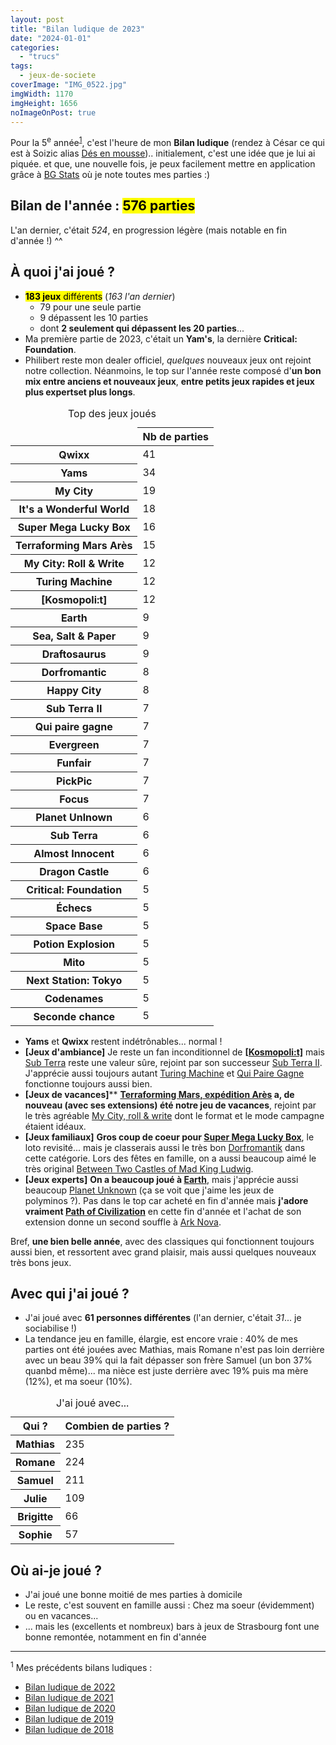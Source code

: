```yaml
---
layout: post
title: "Bilan ludique de 2023"
date: "2024-01-01"
categories: 
  - "trucs"
tags: 
  - jeux-de-societe
coverImage: "IMG_0522.jpg"
imgWidth: 1170
imgHeight: 1656
noImageOnPost: true
---
```


Pour la 5<sup>e</sup>&nbsp;année<sup><a href="#lastyears">1</a></sup>, c'est l'heure de mon **Bilan ludique** (rendez à César ce qui est à Soizic alias [Dés en mousse](http://des-en-mousse.com/)).. initialement, c'est une idée que je lui ai piquée. et que, une nouvelle fois, je peux facilement mettre en application grâce à [BG Stats](https://www.bgstatsapp.com/) où je note toutes mes parties :)

## Bilan de l'année : **<mark>576&nbsp;parties</mark>**

L'an dernier, c'était _524_, en progression légère (mais notable en fin d'année&nbsp;!) ^^

## À quoi j'ai joué ?

- <mark><strong>183 jeux</strong> différents</mark> (_163 l'an dernier_)
    - 79 pour une seule partie
    - 9 dépassent les 10 parties
    - dont **2 seulement qui dépassent les 20 parties**...
- Ma première partie de 2023, c'était un **Yam's**, la dernière **<span lang="en">Critical: Foundation</span>**.
- Philibert reste mon <span lang="en">dealer</span> officiel, _quelques_ nouveaux jeux ont rejoint notre collection. Néanmoins, le top sur l'année reste composé d'**un bon mix entre anciens et nouveaux jeux**, **entre petits jeux rapides et jeux plus expertset plus longs**.

<table class="table-charts bar" style="--scale: 70">
  <caption>Top des jeux joués</caption>
  <thead class="sr-only">
    <tr>
      <td></td>
      <th scope="col">Nb de parties</th>
    </tr>
  </thead>
  <tbody>
    <tr>
<th scope="row">Qwixx</th>
<td style="--color: darkcyan; --value: 41;"><span>41</span></td>
    </tr>
    <tr>
<th scope="row">Yams</th>
<td style="--color: darkcyan; --value: 34;"><span>34</span></td>
    </tr>
    <tr>
<th scope="row" lang="en">My City</th>
<td style="--color: mediumorchid; --value: 19;"><span>19</span></td>
    </tr>
    <tr>
<th scope="row">It's a Wonderful World</th>
<td style="--color: mediumorchid; --value: 18;"><span>18</span></td>
    </tr>
    <tr>
<th scope="row" lang="en">Super Mega Lucky Box</th>
<td style="--color: mediumorchid; --value: 16;"><span>16</span></td>
    </tr>
    <tr>
<th scope="row">Terraforming Mars Arès</th>
<td style="--color: mediumorchid; --value: 15;"><span>15</span></td>
    </tr>
    <tr>
<th scope="row" lang="en">My City: Roll & Write</th>
<td style="--color: mediumorchid; --value: 12;"><span>12</span></td>
    </tr>
    <tr>
<th scope="row" lang="en">Turing Machine</th>
<td style="--color: mediumorchid; --value: 12;"><span>12</span></td>
    </tr>
    <tr>
<th scope="row">[Kosmopoli:t]</th>
<td style="--color: mediumorchid; --value: 12;"><span>12</span></td>
    </tr>
    <tr>
<th scope="row" lang="en">Earth</th>
<td style="--color: darkslateblue; --value: 9;"><span>9</span></td>
    </tr>
    <tr>
<th scope="row" lang="en">Sea, Salt & Paper</th>
<td style="--color: darkslateblue; --value: 9;"><span>9</span></td>
    </tr>
    <tr>
<th scope="row">Draftosaurus</th>
<td style="--color: darkslateblue; --value: 9;"><span>9</span></td>
    </tr>
    <tr>
<th scope="row">Dorfromantic</th>
<td style="--color: darkslateblue; --value: 8;"><span>8</span></td>
    </tr>
    <tr>
<th scope="row" lang="en">Happy City</th>
<td style="--color: darkslateblue; --value: 8;"><span>8</span></td>
    </tr>
    <tr>
<th scope="row">Sub Terra II</th>
<td style="--color: darkslateblue; --value: 7;"><span>7</span></td>
    </tr>
    <tr>
<th scope="row">Qui paire gagne</th>
<td style="--color: darkslateblue; --value: 7;"><span>7</span></td>
    </tr>
    <tr>
<th scope="row" lang="en">Evergreen</th>
<td style="--color: darkslateblue; --value: 7;"><span>7</span></td>
    </tr>
    <tr>
<th scope="row" lang="en">Funfair</th>
<td style="--color: darkslateblue; --value: 7;"><span>7</span></td>
    </tr>
    <tr>
<th scope="row">PickPic</th>
<td style="--color: darkslateblue; --value: 7;"><span>7</span></td>
    </tr>
    <tr>
<th scope="row">Focus</th>
<td style="--color: darkslateblue; --value: 7;"><span>7</span></td>
    </tr>
    <tr>
<th scope="row" lang="en">Planet Unlnown</th>
<td style="--color: darkslateblue; --value: 6;"><span>6</span></td>
    </tr>
    <tr>
<th scope="row">Sub Terra</th>
<td style="--color: darkslateblue; --value: 6;"><span>6</span></td>
    </tr>
    <tr>
<th scope="row" lang="en">Almost Innocent</th>
<td style="--color: darkslateblue; --value: 6;"><span>6</span></td>
    </tr>
    <tr>
<th scope="row" lang="en">Dragon Castle</th>
<td style="--color: darkslateblue; --value: 6;"><span>6</span></td>
    </tr>
    <tr>
<th scope="row" lang="en">Critical: Foundation</th>
<td style="--value: 5;"><span>5</span></td>
    </tr>
    <tr>
<th scope="row">Échecs</th>
<td style="--value: 5;"><span>5</span></td>
    </tr>
    <tr>
<th scope="row" lang="en">Space Base</th>
<td style="--value: 5;"><span>5</span></td>
    </tr>
    <tr>
<th scope="row" lang="en">Potion Explosion</th>
<td style="--value: 5;"><span>5</span></td>
    </tr>
    <tr>
<th scope="row" lang="en">Mito</th>
<td style="--value: 5;"><span>5</span></td>
    </tr>
    <tr>
<th scope="row" lang="en">Next Station: Tokyo</th>
<td style="--value: 5;"><span>5</span></td>
    </tr>
    <tr>
<th scope="row" lang="en">Codenames</th>
<td style="--value: 5;"><span>5</span></td>
    </tr>
    <tr>
<th scope="row">Seconde chance</th>
<td style="--value: 5;"><span>5</span></td>
    </tr>
  </tbody>
</table>

- **Yams** et **Qwixx** restent indétrônables... normal&nbsp;!
- **[Jeux d'ambiance]**  Je reste un fan inconditionnel de <strong><a href="https://www.philibertnet.com/fr/opla/84144--kosmopoli-t--3760032261066.html">[Kosmopoli:t]</a></strong> mais <a href="https://www.philibertnet.com/fr/nuts-publishing/75241-sub-terra-3770009354059.html" lang="en">Sub Terra</a> reste une valeur sûre, rejoint par son successeur <a href="https://www.philibertnet.com/fr/nuts-publishing/121009-sub-terra-ii-3770009354684.html" lang="en">Sub Terra II</a>. J'apprécie aussi toujours autant <a href="https://www.philibertnet.com/fr/le-scorpion-masque/113377-turing-machine-807658001164.html" lang="en">Turing Machine</a> et <a href="https://www.scorpionmasque.com/fr/qui-paire-gagne">Qui Paire Gagne</a> fonctionne toujours aussi bien.
- **[Jeux de vacances]**** <strong><a href="https://www.philibertnet.com/fr/intrafin/105522-terraforming-mars-expedition-ares-5425037740753.html">Terraforming Mars, expédition Arès</a> a, de nouveau (avec ses extensions) été notre jeu de vacances</strong>, rejoint par le très agréable <a href="https://www.philibertnet.com/fr/iello/119040-my-city-roll-write-3701551700728.html">My City, roll & write</a> dont le format et le mode campagne étaient idéaux.
- **[Jeux familiaux]** <strong>Gros coup de coeur pour <a href="https://www.philibertnet.com/fr/cocktail-games/113911-super-mega-lucky-box-2100000882991.html" lang="en">Super Mega Lucky Box</a></strong>, le loto revisité... mais je classerais aussi le très bon <a href="https://www.philibertnet.com/fr/gigamic/124931-dorfromantik-3421272385010.html">Dorfromantik</a> dans cette catégorie. Lors des fêtes en famille, on a aussi beaucoup aimé le très original <a href="https://www.philibertnet.com/fr/stonemaier-games/70506-between-two-castles-of-mad-king-ludwig-653341028709.html" lang="en">Between Two Castles of Mad King Ludwig</a>.
- **[Jeux experts]** <strong>On a beaucoup joué à <a href="https://www.philibertnet.com/fr/lucky-duck-games/117897-earth-787790613190.html" lang="en">Earth</a></strong>, mais j'apprécie aussi beaucoup <a href="https://www.philibertnet.com/fr/origames/122529-planet-unknown-3760243851704.html" lang="en">Planet Unknown</a> (ça se voit que j'aime les jeux de polyminos&nbsp;?). Pas dans le top car acheté en fin d'année mais <strong>j'adore vraiment <a href="https://www.philibertnet.com/fr/captain-games/128268-path-of-civilization-5407009610103.html" lang="en">Path of Civilization</a></strong> en cette fin d'année et l'achat de son extension donne un second souffle à <a href="https://www.philibertnet.com/fr/super-meeple/105162-ark-nova-3770023051064.html">Ark Nova</a>.

Bref, **une bien belle année**, avec des classiques qui fonctionnent toujours aussi bien, et ressortent avec grand plaisir, mais aussi quelques nouveaux très bons jeux.


## Avec qui j'ai joué ?

- J'ai joué avec **61 personnes différentes** (l'an dernier, c'était _31_... je sociabilise&nbsp;!)
- La tendance jeu en famille, élargie, est encore vraie&nbsp;: 40% de mes parties ont été jouées avec Mathias, mais Romane n'est pas loin derrière avec un beau 39% qui la fait dépasser son frère Samuel (un bon 37% quanbd même)... ma nièce est juste derrière avec 19% puis ma mère (12%), et ma soeur (10%).

<table class="table-charts bar" style="--scale: 250">
  <caption>J'ai joué avec...</caption>
  <thead class="sr-only">
    <tr>
      <th scope="col">Qui&nbsp;?</th>
      <th scope="col">Combien de parties&nbsp;?</th>
    </tr>
  </thead>
  <tbody>
    <tr style="--color: darkcyan; --term: 'Mathias';">
      <th scope="row">Mathias</th>
      <td style="--value: 235"><span>235</span></td>
    </tr>
    <tr style="--color: darkcyan; --term: 'Romane';">
      <th scope="row">Romane</th>
      <td style="--value: 224"><span>224</span></td>
    </tr>
    <tr style="--color: darkcyan; --term: 'Samuel';">
      <th scope="row">Samuel</th>
      <td style="--value: 211"><span>211</span></td>
    </tr>
    <tr style="--color: mediumorchid; --term: 'Julie';">
      <th scope="row">Julie</th>
      <td style="--value: 109"><span>109</span></td>
    </tr>
    <tr style="--color: mediumorchid; --term: 'Brigitte';">
      <th scope="row">Brigitte</th>
      <td style="--value: 66"><span>66</span></td>
    </tr>
    <tr style="--color: mediumorchid; --term: 'Sophie';">
      <th scope="row">Sophie</th>
      <td style="--value: 57"><span>57</span></td>
    </tr>
  </tbody>
</table>

## Où ai-je joué ?

- J'ai joué une bonne moitié de mes parties à domicile
- Le reste, c'est souvent en famille aussi : Chez ma soeur (évidemment) ou en vacances...
- ... mais les (excellents et nombreux) bars à jeux de Strasbourg font une bonne remontée, notamment en fin d'année

****

<sup id="lastyears">1</sup> Mes précédents bilans ludiques&nbsp;:
- <a href="/2023/01/bilan-ludique-2022/">Bilan ludique de 2022</a>
- <a href="/2022/01/bilan-ludique-2021/">Bilan ludique de 2021</a>
- <a href="/2021/01/bilan-ludique-2020/">Bilan ludique de 2020</a>
- <a href="/2020/01/bilan-ludique-2019/">Bilan ludique de 2019</a>
- <a href="/2019/01/bilan-ludique-de-2018/">Bilan ludique de 2018</a>

<style>
@media screen and (min-width: 30em) {
  .table-charts.pie td:before {
    --zoom: .75;
    --part: calc(var(--value) * 3.6);
    --main-angle: calc(var(--part) -(90 *(var(--gt-25, 0) + var(--gt-50, 0) + var(--gt-75, 0))));
    --β: calc(var(--main-angle) * 0.01745329251);
    --α: calc((90 - var(--main-angle)) * 0.01745329251);
    --sin-term-β-1: var(--β);
    --sin-term-β-2: calc((var(--β) * var(--β) * var(--β)) / 6);
    --sin-term-β-3: calc((var(--β) * var(--β) * var(--β) * var(--β) * var(--β)) / 120);
    --sin-term-β-4: calc((var(--β) * var(--β) * var(--β) * var(--β) * var(--β) * var(--β) * var(--β)) / 5040);
    --sin-term-β-5: calc((var(--β) * var(--β) * var(--β) * var(--β) * var(--β) * var(--β) * var(--β) * var(--β) * var(--β)) / 362880);
    --sin-β: calc(var(--sin-term-β-1) - var(--sin-term-β-2) + var(--sin-term-β-3) - var(--sin-term-β-4) + var(--sin-term-β-5));
    --sin-term-α-1: var(--α);
    --sin-term-α-2: calc((var(--α) * var(--α) * var(--α)) / 6);
    --sin-term-α-3: calc((var(--α) * var(--α) * var(--α) * var(--α) * var(--α)) / 120);
    --sin-term-α-4: calc((var(--α) * var(--α) * var(--α) * var(--α) * var(--α) * var(--α) * var(--α)) / 5040);
    --sin-term-α-5: calc((var(--α) * var(--α) * var(--α) * var(--α) * var(--α) * var(--α) * var(--α) * var(--α) * var(--α)) / 362880);
    --sin-α: calc(var(--sin-term-α-1) - var(--sin-term-α-2) + var(--sin-term-α-3) - var(--sin-term-α-4) + var(--sin-term-α-5));
    --B: calc(var(--hypo) * var(--sin-β));
    --A: calc(var(--hypo) * var(--sin-α));
    --pos-B: calc((var(--B) * 100 / var(--hypo)) / 2);
    --pos-A: calc((var(--A) * 100 / var(--hypo)) / 2);
    background: var(--color, currentColor);
    -webkit-clip-path: polygon(50% 50%, 50% 0%, 100% 0%, calc(50% +(var(--pos-B) * 1% * var(--lt-25, 1)) +(var(--gt-25, 0) * 50%)) calc(50% -(var(--pos-A) * 1% * var(--lt-25, 1))), calc(50% +(var(--gt-25, 0) * 50%)) calc(50% +(var(--gt-25, 0) * 50%)), calc(50% +(var(--pos-A) * 1% * var(--lt-50, 1)) +(var(--gt-50, 0) * 50%)) calc(50% +(var(--pos-B) * 1% * var(--lt-50, 1)) +(var(--gt-50, 0) * 50%)), calc(50% -(var(--gt-50, 0) * 50%)) calc(50% +(var(--gt-50, 0) * 50%)), calc(50% -(var(--pos-B) * 1% * var(--lt-75, 1)) -(var(--gt-75, 0) * 50%)) calc(50% +(var(--pos-A) * 1% * var(--lt-75, 1))), calc(50% -(var(--gt-75, 0) * 50%)) calc(50% -(var(--gt-75, 0) * 50%)), calc(50% -(var(--pos-A) * 1% * var(--gt-75, 0))) calc(50% -(var(--pos-B) * 1% * var(--gt-75, 0))), 50% 50%);
    clip-path: polygon(50% 50%, 50% 0%, 100% 0%, calc(50% +(var(--pos-B) * 1% * var(--lt-25, 1)) +(var(--gt-25, 0) * 50%)) calc(50% -(var(--pos-A) * 1% * var(--lt-25, 1))), calc(50% +(var(--gt-25, 0) * 50%)) calc(50% +(var(--gt-25, 0) * 50%)), calc(50% +(var(--pos-A) * 1% * var(--lt-50, 1)) +(var(--gt-50, 0) * 50%)) calc(50% +(var(--pos-B) * 1% * var(--lt-50, 1)) +(var(--gt-50, 0) * 50%)), calc(50% -(var(--gt-50, 0) * 50%)) calc(50% +(var(--gt-50, 0) * 50%)), calc(50% -(var(--pos-B) * 1% * var(--lt-75, 1)) -(var(--gt-75, 0) * 50%)) calc(50% +(var(--pos-A) * 1% * var(--lt-75, 1))), calc(50% -(var(--gt-75, 0) * 50%)) calc(50% -(var(--gt-75, 0) * 50%)), calc(50% -(var(--pos-A) * 1% * var(--gt-75, 0))) calc(50% -(var(--pos-B) * 1% * var(--gt-75, 0))), 50% 50%);
    content: '';
    height: var(--side);
    -webkit-mask-image: radial-gradient(circle at center, #fff 0%, #fff calc(var(--side) / 2), transparent calc(var(--side) / 2));
    mask-image: radial-gradient(circle at center, #fff 0%, #fff calc(var(--side) / 2), transparent calc(var(--side) / 2));
    -webkit-transform: translate3d(-50%, -50%, 0) rotate(var(--position)) scale(var(--zoom));
    transform: translate3d(-50%, -40%, 0) rotate(var(--position)) scale(var(--zoom));
    transition: -webkit-transform 0.2s cubic-bezier(0.5, 0, 0.5, 1);
    transition: transform 0.2s cubic-bezier(0.5, 0, 0.5, 1);
    transition: transform 0.2s cubic-bezier(0.5, 0, 0.5, 1), -webkit-transform 0.2s cubic-bezier(0.5, 0, 0.5, 1);
    width: var(--side);
    will-change:transform;
  }
}
</style>
